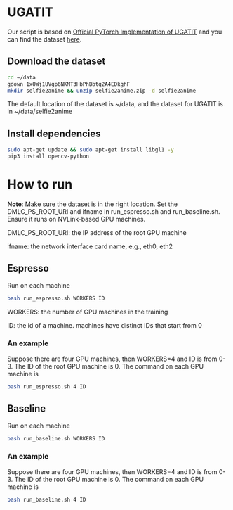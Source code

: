 # UGATIT

Our script is based on [Official PyTorch Implementation of UGATIT](https://github.com/znxlwm/UGATIT-pytorch) and you can find the dataset [here](https://drive.google.com/file/d/1xOWj1UVgp6NKMT3HbPhBbtq2A4EDkghF/view).


## Download the dataset

```bash
cd ~/data
gdown 1xOWj1UVgp6NKMT3HbPhBbtq2A4EDkghF
mkdir selfie2anime && unzip selfie2anime.zip -d selfie2anime
```
The default location of the dataset is ~/data, and the dataset for UGATIT is in ~/data/selfie2anime


## Install dependencies
```bash
sudo apt-get update && sudo apt-get install libgl1 -y
pip3 install opencv-python
```

# How to run
**Note**: Make sure the dataset is in the right location. Set the DMLC_PS_ROOT_URI and ifname in run_espresso.sh and run_baseline.sh.
Ensure it runs on NVLink-based GPU machines.

DMLC_PS_ROOT_URI: the IP address of the root GPU machine

ifname: the network interface card name, e.g., eth0, eth2

## Espresso
Run on each machine
```bash
bash run_espresso.sh WORKERS ID
```
WORKERS: the number of GPU machines in the training

ID: the id of a machine. machines have distinct IDs that start from 0

### An example
Suppose there are four GPU machines, then WORKERS=4 and ID is from 0-3. 
The ID of the root GPU machine is 0.
The command on each GPU machine is
```bash
bash run_espresso.sh 4 ID
```

## Baseline
Run on each machine
```bash
bash run_baseline.sh WORKERS ID
```  

### An example
Suppose there are four GPU machines, then WORKERS=4 and ID is from 0-3. 
The ID of the root GPU machine is 0.
The command on each GPU machine is
```bash
bash run_baseline.sh 4 ID
```
